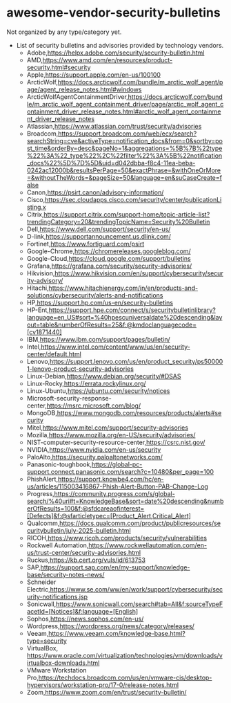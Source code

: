 # awesome-vendor-security-bulletins

Not organized by any type/category yet. 
- List of security bulletins and advisories provided by technology vendors.
    - Adobe,https://helpx.adobe.com/security/security-bulletin.html
    - AMD,https://www.amd.com/en/resources/product-security.html#security
    - Apple,https://support.apple.com/en-us/100100
    - ArcticWolf,https://docs.arcticwolf.com/bundle/m_arctic_wolf_agent/page/agent_release_notes.html#windows
    - ArcticWolfAgentContainmentDriver,https://docs.arcticwolf.com/bundle/m_arctic_wolf_agent_containment_driver/page/arctic_wolf_agent_containment_driver_release_notes.html#arctic_wolf_agent_containment_driver_release_notes
    - Atlassian,https://www.atlassian.com/trust/security/advisories
    - Broadcom,https://support.broadcom.com/web/ecx/search?searchString=cve&activeType=notification_docs&from=0&sortby=post_time&orderBy=desc&pageNo=1&aggregations=%5B%7B%22type%22%3A%22_type%22%2C%22filter%22%3A%5B%22notification_docs%22%5D%7D%5D&uid=d042dbba-f8c4-11ea-beba-0242ac12000b&resultsPerPage=50&exactPhrase=&withOneOrMore=&withoutTheWords=&pageSize=50&language=en&suCaseCreate=false
    - Canon,https://psirt.canon/advisory-information/
    - Cisco,https://sec.cloudapps.cisco.com/security/center/publicationListing.x
    - Citrix,https://support.citrix.com/support-home/topic-article-list?trendingCategory=20&trendingTopicName=Security%20Bulletin
    - Dell,https://www.dell.com/support/security/en-us/
    - D-link,https://supportannouncement.us.dlink.com/
    - Fortinet,https://www.fortiguard.com/psirt
    - Google-Chrome,https://chromereleases.googleblog.com/
    - Google-Cloud,https://cloud.google.com/support/bulletins
    - Grafana,https://grafana.com/security/security-advisories/
    - Hikvision,https://www.hikvision.com/en/support/cybersecurity/security-advisory/
    - Hitachi,https://www.hitachienergy.com/in/en/products-and-solutions/cybersecurity/alerts-and-notifications
    - HP,https://support.hp.com/us-en/security-bulletins
    - HP-Ent,https://support.hpe.com/connect/s/securitybulletinlibrary?language=en_US#sort=%40hpescuniversaldate%20descending&layout=table&numberOfResults=25&f:@kmdoclanguagecode=[cv1871440]
    - IBM,https://www.ibm.com/support/pages/bulletin/
    - Intel,https://www.intel.com/content/www/us/en/security-center/default.html
    - Lenovo,https://support.lenovo.com/us/en/product_security/ps500001-lenovo-product-security-advisories
    - Linux-Debian,https://www.debian.org/security/#DSAS
    - Linux-Rocky,https://errata.rockylinux.org/
    - Linux-Ubuntu,https://ubuntu.com/security/notices
    - Microsoft-security-response-center,https://msrc.microsoft.com/blog/
    - MongoDB,https://www.mongodb.com/resources/products/alerts#security
    - Mitel,https://www.mitel.com/support/security-advisories
    - Mozilla,https://www.mozilla.org/en-US/security/advisories/
    - NIST-computer-security-resource-center,https://csrc.nist.gov/
    - NVIDIA,https://www.nvidia.com/en-us/security
    - PaloAlto,https://security.paloaltonetworks.com/
    - Panasonic-toughbook,https://global-pc-support.connect.panasonic.com/search?c=10480&per_page=100
    - PhishAlert,https://support.knowbe4.com/hc/en-us/articles/115003416867-Phish-Alert-Button-PAB-Change-Log
    - Progress,https://community.progress.com/s/global-search/%40uri#t=KnowledgeBase&sort=date%20descending&numberOfResults=100&f:@sfdcareaofinterest=[Defects]&f:@sfarticletypec=[Product_Alert,Critical_Alert]
    - Qualcomm,https://docs.qualcomm.com/product/publicresources/securitybulletin/july-2025-bulletin.html
    - RICOH,https://www.ricoh.com/products/security/vulnerabilities
    - Rockwell Automation,https://www.rockwellautomation.com/en-us/trust-center/security-advisories.html
    - Ruckus,https://kb.cert.org/vuls/id/613753
    - SAP,https://support.sap.com/en/my-support/knowledge-base/security-notes-news/
    - Schneider Electric,https://www.se.com/ww/en/work/support/cybersecurity/security-notifications.jsp
    - Sonicwall,https://www.sonicwall.com/search#tab=All&f:sourceTypeFacetId=[Notices]&f:language=[English]
    - Sophos,https://news.sophos.com/en-us/
    - Wordpress,https://wordpress.org/news/category/releases/
    - Veeam,https://www.veeam.com/knowledge-base.html?type=security
    - VirtualBox, https://www.oracle.com/virtualization/technologies/vm/downloads/virtualbox-downloads.html
    - VMware Workstation Pro,https://techdocs.broadcom.com/us/en/vmware-cis/desktop-hypervisors/workstation-pro/17-0/release-notes.html
    - Zoom,https://www.zoom.com/en/trust/security-bulletin/